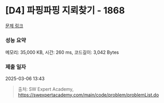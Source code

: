 # [D4] 파핑파핑 지뢰찾기 - 1868 

[문제 링크](https://swexpertacademy.com/main/code/problem/problemDetail.do?contestProbId=AV5LwsHaD1MDFAXc) 

### 성능 요약

메모리: 35,000 KB, 시간: 260 ms, 코드길이: 3,042 Bytes

### 제출 일자

2025-03-06 13:43



> 출처: SW Expert Academy, https://swexpertacademy.com/main/code/problem/problemList.do